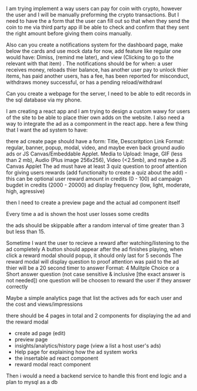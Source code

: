 I am trying implement a way users can pay for coin with crypto, however the user and I will be manually preforming the crypto transactions. But I need to have the a form that the user can fill out so that when they send the coin to me via third party app ill be able to check and confirm that they sent the right amount before giving them coins manually.

Also can you create a notifications system for the dashboard page, make below the cards and use mock data for now, add feature like regular one would have: Dimiss, (remind me later), and  view (Clicking to go to the relevant with that item) . The notifications should be for when: a user receives money, reloads thier balance, has another user pay to unlock thier items, has paid another users, has a fee, has been reported for misconduct, withdraws money successful, or has a pending reload/withdrawl 

Can you create a webpage for the server, I need to be able to edit records in the sql database via my phone.  


I am creating a react app and I am trying to design a custom wawy for users of the site to be able to place thier own adds on the website. I also need a way to integrate the ad as a componment in the react app. here a few thing that I want the ad system to have:

there ad create page should have a form:
Title,
Descsritption
Link
Format: regular, banner, popup, modal, video, and maybe even back ground audio ads or JS Canvas/Embeddable Applet.
Media to Upload: Image, GIF (less than 2 mb), Audio (Plus image 256x256), Video (<2.5mb), and maybe a JS Canvas Applet
The ad must have at least 3 quiz question to proof attention for giving users rewards (add functionalty to create a quiz about the add) - this can be optional
user reward amount in credits (0 - 100)
ad campaign bugdet in credits (2000 - 20000)
ad display frequency (low, light, moderate, high, agressive)



then I need to create a preview page and the actual ad component itself

Every time a ad is shown the host user losses some credits

the ads should be skippable after a random interval of time greater than 3 but less than 15.

Sometime I want the user to recieve a reward after watching/listening to the ad completely
A button should appear after the ad finishes playing, when click a reward modal should popup, 
it should only last for 5 seconds
The reward modal will display question to proof attention was paid to the ad
thier will be a 20 second timer to answer
Format: 4 Mulitple Choice or a Short answer question (not case sensitive &  inclusive [the exact answer is not needed])
one question will be choosen to reward the user if they answer correctly

Maybe a simple analytics page that list the actives ads for each user and the cost and views/impressions

there should be 4 pages in total and 2 components for displaying the ad and the reward modal
* create ad page (edit)
* preview page
* insights/analytics/history page (view a list a host user's ads)
* Help page for explaining how the ad system works
* the insertable ad react component
* reward modal react component

Then i would a need a backend service to handle this front end logic and a plan to mysql as a db
